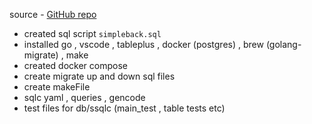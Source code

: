 source - [GitHub repo](https://github.com/techschool/simplebank/tree/master)
- created sql script `simpleback.sql` 
- installed go , vscode , tableplus , docker (postgres) , brew (golang-migrate) , make
- created docker compose
- create migrate up and down sql files
- create makeFile 
- sqlc yaml , queries , gencode 
- test files for db/ssqlc (main_test , table tests etc)


